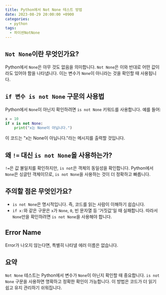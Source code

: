 ```yaml
---
title: Python에서 Not None 테스트 방법
date: 2023-08-29 20:00:00 +0900
categories:
  - python
tags:
  - 파이썬NotNone
---
```


## `Not None`이란 무엇인가요?

Python에서 `None`은 아무 것도 없음을 의미합니다. `Not None`은 이와 반대로 어떤 값이라도 있어야 함을 나타냅니다. 이는 변수가 `None`이 아니라는 것을 확인할 때 사용됩니다.

## `if 변수 is not None` 구문의 사용법

Python에서 `None`이 아닌지 확인하려면 `is not None` 키워드를 사용합니다. 예를 들어:

```python
x = 10
if x is not None:
    print("x는 None이 아닙니다.")
```

이 코드는 "x는 None이 아닙니다."라는 메시지를 출력할 것입니다.

## 왜 `!=` 대신 `is not None`을 사용하는가?

`!=`은 값 불일치를 확인하지만, `is not`은 객체의 동일성을 확인합니다. Python에서 `None`은 싱글턴 객체이므로, `is not None`을 사용하는 것이 더 정확하고 빠릅니다.

## 주의할 점은 무엇인가요?

- `is not None`은 명시적입니다. 즉, 코드를 읽는 사람이 이해하기 쉽습니다.
- `if x:`와 같은 구문은 `x`가 `None`, `0`, 빈 문자열 등 '거짓값'일 때 실패합니다. 따라서 `None`만을 확인하려면 `is not None`을 사용해야 합니다.

## Error Name

Error가 나오지 않는다면, 특별히 나타낼 에러 이름은 없습니다.

## 요약

`Not None` 테스트는 Python에서 변수가 `None`이 아닌지 확인할 때 중요합니다. `is not None` 구문을 사용하면 명확하고 정확한 확인이 가능합니다. 이 방법은 코드가 더 읽기 쉽고 유지 관리하기 쉬워집니다.